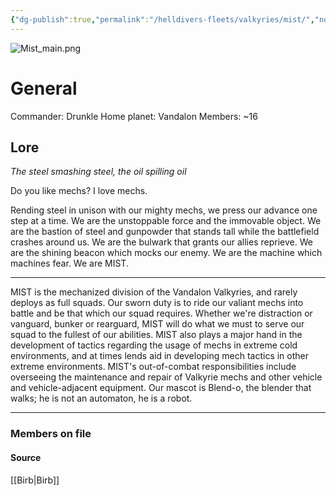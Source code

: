 ```yaml
---
{"dg-publish":true,"permalink":"/helldivers-fleets/valkyries/mist/","noteIcon":"","created":"2024-03-22T22:15:39.238+01:00","updated":"2024-03-23T23:27:14.965+01:00"}
---
```


![Mist_main.png](/img/user/z%20Images/Mist_main.png)
# General
Commander: Drunkle
Home planet: Vandalon
Members: ~16

## Lore

_The steel smashing steel, the oil spilling oil_ 

Do you like mechs? I love mechs. 

Rending steel in unison with our mighty mechs, we press our advance one step at a time. We are the unstoppable force and the immovable object. We are the bastion of steel and gunpowder that stands tall while the battlefield crashes around us. We are the bulwark that grants our allies reprieve. We are the shining beacon which mocks our enemy. We are the machine which machines fear. We are MIST. 
- - - -
MIST is the mechanized division of the Vandalon Valkyries, and rarely deploys as full squads. Our sworn duty is to ride our valiant mechs into battle and be that which our squad requires. Whether we're distraction or vanguard, bunker or rearguard, MIST will do what we must to serve our squad to the fullest of our abilities. MIST also plays a major hand in the development of tactics regarding the usage of mechs in extreme cold environments, and at times lends aid in developing mech tactics in other extreme environments. MIST's out-of-combat responsibilities include overseeing the maintenance and repair of Valkyrie mechs and other vehicle and vehicle-adjacent equipment. Our mascot is Blend-o, the blender that walks; he is not an automaton, he is a robot. 
- - - - 

### Members on file



#### Source
[[Birb\|Birb]]